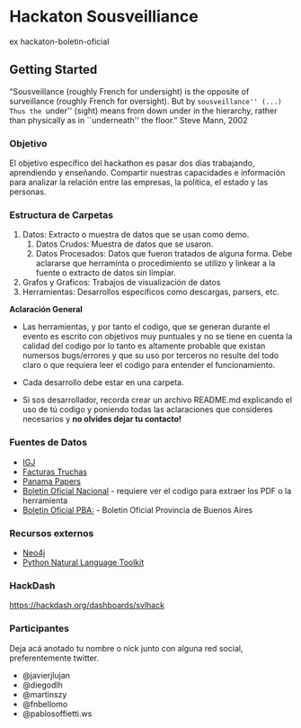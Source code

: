 # Hackaton Sousveilliance
ex hackaton-boletin-oficial

## Getting Started
“Sousveillance (roughly French for undersight) is the opposite of surveillance (roughly French for oversight). But by ``sousveillance'' (...) Thus the ``under'' (sight) means from down under in the hierarchy, rather than physically as in ``underneath'' the floor.”
Steve Mann, 2002

###  Objetivo 
El objetivo específico del hackathon es pasar dos días trabajando, aprendiendo y enseñando. Compartir nuestras capacidades e información para analizar la relación entre las empresas, la política, el estado y las personas.

### Estructura de Carpetas


1. Datos: Extracto o muestra de datos que se usan como demo.
	1. Datos Crudos: Muestra de datos que se usaron.
	1. Datos Procesados: Datos que fueron tratados de alguna forma. Debe aclararse que herraminta o procedimiento se utilizo y linkear a la fuente o extracto de datos sin limpiar.
1. Grafos y Graficos: Trabajos de visualización de datos
1. Herramientas: Desarrollos especificos como descargas, parsers, etc. 

**Aclaración General**
* Las herramientas, y por tanto el codigo, que se generan durante el evento es escrito con objetivos muy puntuales y no se tiene en cuenta la calidad del codigo por lo tanto es altamente probable que existan numersos bugs/errores y que su uso por terceros no resulte del todo claro o que requiera leer el codigo para entender el funcionamiento.

* Cada desarrollo debe estar en una carpeta.

* Si sos desarrollador, recorda crear un archivo README.md explicando el uso de tú codigo y poniendo todas las aclaraciones que consideres necesarios y **no olvides dejar tu contacto!**


### Fuentes de Datos
* [IGJ](http://datos.jus.gob.ar/dataset/entidades-constituidas-en-la-inspeccion-general-de-justicia-igj)
* [Facturas Truchas](http://clarin.opendata.junar.com/dashboards/9114/usinas-de-facturas-apocrifas/)
* [Panama Papers](https://offshoreleaks.icij.org/)
* [Boletin Oficial Nacional](https://www.boletinoficial.gob.ar) - requiere ver el codigo para extraer los PDF o la herramienta 
* [Boletin Oficial PBA:](https://offshoreleaks.icij.org/) - Boletin Oficial Provincia de Buenos Aires
 
### Recursos externos
* [Neo4j](https://offshoreleaks.icij.org/)
* [Python Natural Language Toolkit](www.nltk.org/)


### HackDash
https://hackdash.org/dashboards/svlhack

### Participantes
Deja acá anotado tu nombre o nick junto con alguna red social, preferentemente twitter.
* @javierjlujan
* @diegodlh
* @martinszy
* @fnbellomo
* @pablosoffietti.ws


